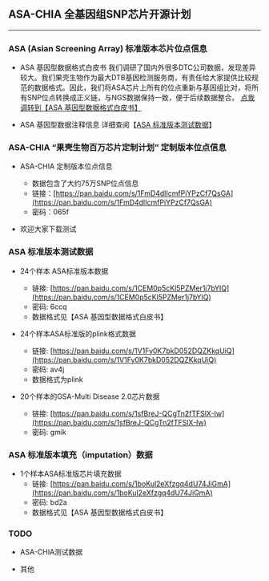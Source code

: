 ## ASA-CHIA 全基因组SNP芯片开源计划

----------
### ASA (Asian Screening Array) 标准版本芯片位点信息
* ASA 基因型数据格式白皮书
我们调研了国内外很多DTC公司数据，发现差异较大。我们果壳生物作为最大DTB基因检测服务商，有责任给大家提供比较规范的数据格式。因此，我们将ASA芯片上所有的位点重新与基因组比对，将所有SNP位点转换成正义链，与NGS数据保持一致，便于后续数据整合。
[点我调转到【ASA 基因型数据格式白皮书】][1]


* ASA 基因型数据注释信息
详细查阅【<a href="#jump" target="_self">ASA 标准版本测试数据</a>】




### ASA-CHIA “果壳生物百万芯片定制计划” 定制版本位点信息
* ASA-CHIA 定制版本位点信息
    * 数据包含了大约75万SNP位点信息
    * 链接：[https://pan.baidu.com/s/1FmD4dlIcmfPiYPzCf7QsGA](https://pan.baidu.com/s/1FmD4dlIcmfPiYPzCf7QsGA) 
    * 密码：065f

* 欢迎大家下载测试




### <span id = "jump">ASA 标准版本测试数据</span>

* 24个样本 ASA标准版本数据
    * 链接: [https://pan.baidu.com/s/1CEM0p5cKl5PZMer1j7bYIQ](https://pan.baidu.com/s/1CEM0p5cKl5PZMer1j7bYIQ)
    * 密码: 6ccq
    * 数据格式见【ASA 基因型数据格式白皮书】

* 24个样本ASA标准版的plink格式数据
    * 链接: [https://pan.baidu.com/s/1V1Fy0K7bkD052DQZKkqUiQ](https://pan.baidu.com/s/1V1Fy0K7bkD052DQZKkqUiQ)
    * 密码: av4j
    * 数据格式为plink

* 20个样本的GSA-Multi Disease 2.0芯片数据
    * 链接: [https://pan.baidu.com/s/1sfBreJ-QCgTn2fTFSlX-Iw](https://pan.baidu.com/s/1sfBreJ-QCgTn2fTFSlX-Iw)
    * 密码: gmik



### ASA 标准版本填充（imputation）数据
* 1个样本ASA标准版芯片填充数据
    * 链接: [https://pan.baidu.com/s/1boKul2eXfzgq4dU74JiGmA](https://pan.baidu.com/s/1boKul2eXfzgq4dU74JiGmA)
    * 密码: bd2a
    * 数据格式见【ASA 基因型数据格式白皮书】




### TODO
* ASA-CHIA测试数据
* 其他


  [1]: https://github.com/bioguoke/RS_white-paper